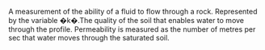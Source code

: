 A measurement of the ability of a fluid to flow through a rock. Represented by the variable �k�.The quality of the soil that enables water to move through the profile. Permeability is measured as the number of metres per sec that water moves through the saturated soil. 
